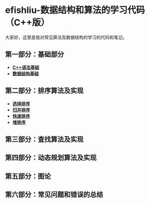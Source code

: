 # efishliu-数据结构和算法的学习代码（C++版）
大家好，这里是我对常见算法及数据结构的学习的代码和笔记。

## 第一部分：基础部分
* **[C++语法基础](/C%2B%2B%E8%AF%AD%E6%B3%95%E5%9F%BA%E7%A1%80)**
* **[数据结构基础](https://github.com/efishliu/Cpp-Algorithms/tree/master/%E6%95%B0%E6%8D%AE%E7%BB%93%E6%9E%84%E5%9F%BA%E7%A1%80)**

## 第二部分：排序算法及实现
* **[选择排序](https://github.com/efishliu/Cpp-Algorithms/blob/master/%E6%8E%92%E5%BA%8F%E7%AE%97%E6%B3%95%E5%8F%8A%E5%AE%9E%E7%8E%B0/SelectSort.cpp)**
* **[归并排序](https://github.com/efishliu/Cpp-Algorithms/blob/master/%E6%8E%92%E5%BA%8F%E7%AE%97%E6%B3%95%E5%8F%8A%E5%AE%9E%E7%8E%B0/MergeSort.cpp)**
* **[快速排序](https://github.com/efishliu/Cpp-Algorithms/blob/master/%E6%8E%92%E5%BA%8F%E7%AE%97%E6%B3%95%E5%8F%8A%E5%AE%9E%E7%8E%B0/QuickSort.cpp)**
* **[堆排序](https://github.com/efishliu/Cpp-Algorithms/blob/master/%E6%8E%92%E5%BA%8F%E7%AE%97%E6%B3%95%E5%8F%8A%E5%AE%9E%E7%8E%B0/HeapSort.cpp)**

## 第三部分：查找算法及实现

## 第四部分：动态规划算法及实现

## 第五部分：图论

## 第六部分：常见问题和错误的总结
